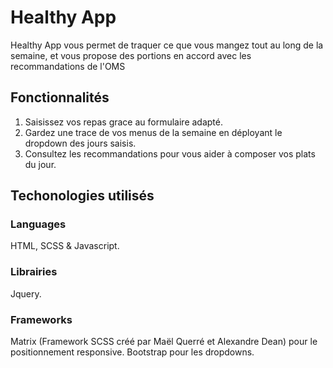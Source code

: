 # Healthy App

Healthy App vous permet de traquer ce que vous mangez tout au long de la semaine, et vous propose des portions en accord avec les recommandations de l'OMS

## Fonctionnalités

1. Saisissez vos repas grace au formulaire adapté.
2. Gardez une trace de vos menus de la semaine en déployant le dropdown des jours saisis.
3. Consultez les recommandations pour vous aider à composer vos plats du jour.

## Techonologies utilisés

### Languages
HTML, SCSS & Javascript.

### Librairies
Jquery.

### Frameworks
Matrix (Framework SCSS créé par Maël Querré et Alexandre Dean) pour le positionnement responsive.
Bootstrap pour les dropdowns.